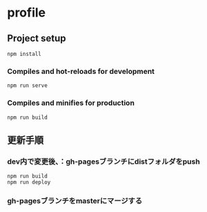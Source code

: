# profile

## Project setup
```
npm install
```

### Compiles and hot-reloads for development
```
npm run serve
```

### Compiles and minifies for production
```
npm run build
```

## 更新手順

### dev内で変更後、：gh-pagesブランチにdistフォルダをpush
```
npm run build
npm run deploy
```

### gh-pagesブランチをmasterにマージする




